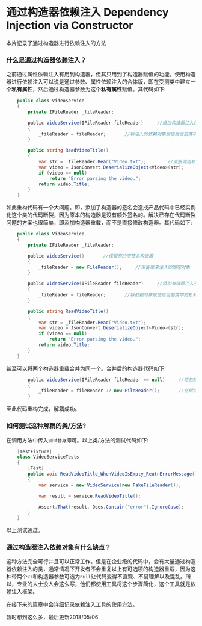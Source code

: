 # 通过构造器依赖注入 Dependency Injection via Constructor
本片记录了通过构造器进行依赖注入的方法

### 什么是通过构造器依赖注入？
之前通过属性依赖注入有用到构造器，但其只用到了构造器赋值的功能。使用构造器进行依赖注入可以说是通过参数、属性依赖注入的合体版，即在受测类中建立一个**私有属性**，然后通过构造器参数为这个**私有属性**赋值。其代码如下:
```c#
    public class VideoService
    {
        private IFileReader _fileReader;

        public VideoService(IFileReader fileReader)     //通过构造器注入依赖对象
        {
            _fileReader = fileReader;       //将注入的依赖对象赋值给当前类中的私有属性
        }

        public string ReadVideoTitle()
        {
            var str = _fileReader.Read("Video.txt");        //直接调用私有属性
            var video = JsonConvert.DeserializeObject<Video>(str);
            if (video == null)
                return "Error parsing the video.";
            return video.Title;
        }
    }
```
如此重构代码有一个大问题。即，添加了构造器的签名会造成产品代码中已经实例化这个类的代码断裂，因为原本的构造器是没有额外签名的。解决已存在代码断裂问题的方案也很简单，即添加构造器重载，而不是直接修改构造器。其代码如下:
```c#
    public class VideoService
    {
        private IFileReader _fileReader;

        public VideoService()       //保留原的空签名构造器
        {
            _fileReader = new FileReader();     //保留原来注入的固定对象
        }

        public VideoService(IFileReader fileReader)     //添加有依赖注入签名的构造器重载
        {
            _fileReader = fileReader;       //将依赖对象赋值给当前类中的私有属性
        }

        public string ReadVideoTitle()
        {
            var str = _fileReader.Read("Video.txt");
            var video = JsonConvert.DeserializeObject<Video>(str);
            if (video == null)
                return "Error parsing the video.";
            return video.Title;
        }
    }
```
甚至可以将两个构造器重载合并为同一个。合并后的构造器代码如下:
```c#
        public VideoService(IFileReader fileReader == null)     //将依赖对象初始化为空
        {
            _fileReader = fileReader ?? new FileReader();       //在赋值前判断依赖对象是否为空。若不为空，直接赋值；若为空，则赋值为固定对象new FileReader()
        }
```
至此代码重构完成，解耦成功。

### 如何测试这种解耦的类/方法?
在调用方法中传入`测试替身`即可。以上类/方法的测试代码如下:
```c#
    [TestFixture]
    class VideoServiceTests
    {
        [Test]
        public void ReadVideoTitle_WhenVideoIsEmpty_ReutnErrorMessage()
        {
            var service = new VideoService(new FakeFileReader());       //在构造器中注入测试替身FakeFileReader()的实例

            var result = service.ReadVideoTitle();

            Assert.That(result, Does.Contain("error").IgnoreCase);
        }
    }
```
以上测试通过。

### 通过构造器注入依赖对象有什么缺点？
这种方法完全可行并且可以正常工作。但是在企业级的代码中，会有大量通过构造器依赖注入的类，通常情况下开发者不会重复以上有可选项的构造器重载，因为这种带两个`??`和构造器参数可选为`null`让代码变得不直观、不易理解以及混乱。所以，专业的人士没人会这么写，他们都使用工具将这个步骤简化，这个工具就是依赖注入框架。

在接下来的篇章中会详细记录依赖注入工具的使用方法。

暂时想到这么多，最后更新2018/05/06
